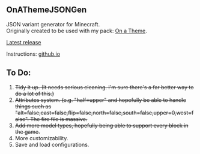 OnAThemeJSONGen
---

JSON variant generator for Minecraft.  
Originally created to be used with my pack: [On a Theme](http://secretonline.co/minecraft/textures/on-a-theme).

[Latest release](https://github.com/SecretOnline/OnAThemeJSONGen/releases/tag/v1.1.1)

Instructions: [github.io](http://git.secretonline.co/OnAThemeJSONGen)

To Do:
---

1. ~~Tidy it up. (It needs serious cleaning. I'm sure there's a far better way to do a lot of this.)~~
2. ~~Attributes system. (e.g. "half=upper" and hopefully be able to handle things such as "alt=false,east=false,flip=false,north=false,south=false,upper=0,west=false". The fire file is massive.~~
3. ~~Add more model types, hopefully being able to support every block in the game.~~
4. More customizability. 
5. Save and load configurations.
